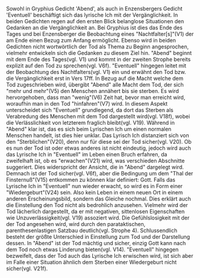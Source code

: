 Sowohl in Gryphius Gedicht 'Abend', als auch in Enzensbergers Gedicht 'Eventuell' beschäftigt sich das lyrische Ich mit der Vergänglichkeit.
In beiden Gedichten regen auf den ersten Blick belanglose Situationen den Gedanken an die Vergänglichkeit an. Bei Gryphius ist dies das Ende des Tages und bei Enzensberger die Beobachtung eines "Nachtfalter[s]"(V1) der am Ende einen Bezug zum Anfang ermöglicht.
Ebenso wird in beiden Gedichten nicht wortwörtlich der Tod als Thema zu Beginn angesprochen, vielmehr entwickeln sich die Gedanken zu diesem Ziel hin. "Abend" beginnt mit dem Ende des Tages(vgl. V1) und kommt in der zweiten Strophe bereits explizit auf den Tod zu sprechen(vgl. V6f). "Eventuell" hingegen leitet mit der Beobachtung des Nachtfalters(vgl. V1) ein und erwähnt den Tod bzw. die Vergänglichkeit erst in Vers 17ff. In Bezug auf die Macht welche dem Tod zugeschrieben wird, übergibt "Abend" alle Macht dem Tod, der sich "mehr und mehr"(V5) den Menschen annähert bis sie sterben. Es wird hervorgehoben, dass man "wenig"(V6) Zeit hat, bevor man erreicht wird, woraufhin man in den Tod "hinfahren"(V7) wird.  In diesem Aspekt unterscheidet sich "Eventuell" grundlegend, da dort das Sterben als Verabredung des Menschen mit dem Tod dargestellt wird(vgl. V18f), wobei die Verlässlichkeit von letzterem fraglich bleibt(vgl. V19). Während in "Abend" klar ist, das es sich beim Lyrischen Ich um einen normalen Menschen handelt, ist dies hier unklar. Das Lyrisch Ich distanziert sich von den "Sterblichen"(V20), denn nur für diese sei der Tod sicher(vgl. V20). Ob es nun der Tod ist oder etwas anderes ist nicht eindeutig, jedoch wird auch das Lyrische Ich in "Eventuell" im Leben einen Bruch erfahren, da zweifelhaft ist, ob es "erwachen"(V21) wird, was verschieden Abschnitte suggeriert.
Dies widerspricht der Ansicht, die in "Abend" dargelegt wird. Demnach ist der Tod sicher(vgl. V6f), aber die Bedingung um dem "Thal der Finsternuß"(V15) entkommen zu können klar definiert: Gott. Falls das Lyrische Ich in "Eventuell" nun wieder erwacht, so wird es in Form einer "Wiedergeburt"(V24) sein. Also kein Leben in einem neuen Ort in einem anderen Erscheinungsbild, sondern das Gleiche nochmal. Dies erklärt auch die Einstellung den Tod nicht als bedrohlich anzusehen. Vielmehr wird der Tod lächerlich dargestellt, da er mit negativen, sittenlosen Eigenschaften wie Unzuverlässigkeit(vgl. V19) assoziert wird. Die Gefühlslosigkeit mit der der Tod angesehen wird, wird durch den parataktischen, parenthesenlastigen Satzbau deutlich(vgl. Strophe 4).
Schlussendlich besteht der größte Unterschied in Einstellung zum Tod und der Darstellung dessen. In "Abend" ist der Tod mächtig und sicher, einzig Gott kann nach dem Tod noch etwas Linderung bieten(vgl. V14). "Eventuell" hingegen bezweifelt, dass der Tod auch das Lyrische Ich erwischen wird, ist sich aber im Falle einer Situation ähnlich dem Sterben einer Wiedergeburt nicht sicher(vgl. V21f).
